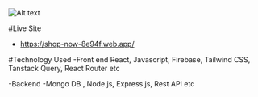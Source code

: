 
<img src="https://i.ibb.co/BqL1Qdj/Capdfasdfdsfdsfture.jpg" alt="Alt text" title="Optional title">

#Live Site
- https://shop-now-8e94f.web.app/

#Technology Used
-Front end
React, Javascript, Firebase, Tailwind CSS, Tanstack Query, React Router etc

-Backend 
-Mongo DB , Node.js, Express js, Rest API etc
